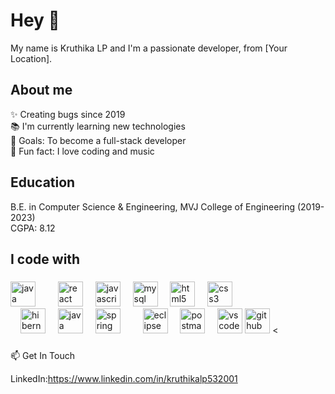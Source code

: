 
<h1 align="left">Hey 👋 </h1>

<p align="left">My name is Kruthika LP and I'm a passionate developer, from [Your Location].</p>

<h2 align="left">About me</h2>

<p align="left">
  ✨ Creating bugs since 2019 <br>
  📚 I'm currently learning new technologies <br>
  🎯 Goals: To become a full-stack developer <br>
  🎲 Fun fact: I love coding and music
</p>

<h2 align="left">Education</h2>

<p align="left">
  B.E. in Computer Science & Engineering, MVJ College of Engineering (2019-2023) <br>
  CGPA: 8.12
</p>
</h2>

<h2 align="left">I code with</h2>

###

<div align="left">
  <img src="https://cdn.jsdelivr.net/gh/devicons/devicon/icons/java/java-original.svg" height="40" alt="java logo"  />
  <img width="12" />
  
  <img width="12" />
  <img src="https://cdn.jsdelivr.net/gh/devicons/devicon/icons/react/react-original.svg" height="40" alt="react logo"  />
  <img width="12" />
  <img src="https://cdn.jsdelivr.net/gh/devicons/devicon/icons/javascript/javascript-original.svg" height="40" alt="javascript logo"  />
  <img width="12" />
  <img src="https://cdn.jsdelivr.net/gh/devicons/devicon/icons/mysql/mysql-original.svg" height="40" alt="mysql logo"  />
  <img width="12" />
  <img src="https://cdn.jsdelivr.net/gh/devicons/devicon/icons/html5/html5-original.svg" height="40" alt="html5 logo"  />
  <img width="12" />
  <img src="https://cdn.jsdelivr.net/gh/devicons/devicon/icons/css3/css3-original.svg" height="40" alt="css3 logo"  />
</div>
<div align="left">
  
  <img width="12" />
  <img src="https://cdn.jsdelivr.net/gh/devicons/devicon/icons/hibernate/hibernate-original.svg" height="40" alt="hibernate logo"  />
  <img width="12" />
  <!-- For Collections, there isn't a specific logo. You can use the Java logo or create a custom icon if needed -->
  <img src="https://cdn.jsdelivr.net/gh/devicons/devicon/icons/java/java-original.svg" height="40" alt="java logo"  />
  <img width="12" />


  <img src="https://cdn.jsdelivr.net/gh/devicons/devicon/icons/spring/spring-original.svg" height="40" alt="spring boot logo"  />
  <img width="12" />
  
  <img width="12" />
  <img src="https://cdn.jsdelivr.net/gh/devicons/devicon/icons/eclipse/eclipse-original.svg" height="40" alt="eclipse logo"  />
  <img width="12" />
  <img src="https://cdn.jsdelivr.net/gh/devicons/devicon/icons/postman/postman-original.svg" height="40" alt="postman logo"  />
  <img width="12" />
  <img src="https://cdn.jsdelivr.net/gh/devicons/devicon/icons/vscode/vscode-original.svg" height="40" alt="vscode logo"  />

  <img src="https://cdn.jsdelivr.net/gh/devicons/devicon/icons/github/github-original.svg" height="40" alt="github logo" />
<
</div>


###






📫 Get In Touch

LinkedIn:https://www.linkedin.com/in/kruthikalp532001
